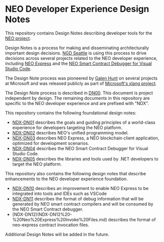 # NEO Developer Experience Design Notes

This repository contains Design Notes describing developer tools for the
[NEO project](https://github.com/neo-project).

Design Notes is a process for making and disseminating architecturally
important design decisions. [NGD Seattle](https://github.com/ngdseattle)
is using this process to drive decisions across several projects related
to the NEO developer experience, including 
[NEO Express](https://github.com/neo-project/neo-express) and the
[NEO Smart Contract Debugger for Visual Studio Code](https://github.com/neo-project/neo-debugger).

The Design Note process was pioneered by
[Galen Hunt](https://www.microsoft.com/en-us/research/people/galenh/)
on several projects at Microsoft and was released publicly as part of
[Microsoft's xlang project](http://github.com/Microsoft/xlang).

The Design Note process is described in
[DN00](DN00%20-%20The%20Design%20Note%20Process​.md). This document is
project independent by design. The remaining documents in this repository
are specific to the NEO developer experience and are prefixed with "NDX".

This repository contains the following foundational design notes:

* [NDX-DN01](NDX-DN01%20-%20NEO%20Developer%20Experience.md) describes
  the goals and guiding principles of a world-class experience for developers
  targeting the NEO platform.
* [NDX-DN02](NDX-DN02%20-%20NEO-FX%20Unified%20Programming%20Model.md) describes
  NEO's unified programming model.
* [NDX-DN03](NDX-DN03%20-%20NEO%20Express%20Development%20Blockchain.md) describes
  NEO Express, a NEO blockchain client application, optimized for development
  scenarios.
* [NDX-DN04](NDX-DN04%20-%20NEO%20Smart%20Contract%20Debugging.md) describes the
  NEO Smart Contract Debugger for Visual Studio Code.
* [NDX-DN05](NDX-DN05%20-%20NEO%20Toolkit%20for%20.NET.md) describes the libraries
  and tools used by .NET developers to target the NEO platform.

This repository also contains the following design notes that describe
enhancements to the NEO developer experience foundation.

* [NDX-DN10](NDX-DN10%20-%20NEO%20Express%20Server%20Mode.md) describes an
  improvement to enable NEO Express to be integrated into tools and IDEs
  such as VSCode
* [NDX-DN11](NDX-DN11%20-%20NEO%20Debug%20Info%20Specification.md) describes
  the format of debug information that will be generated by NEO smart contract
  compilers and will be consumed by the NEO Smart Contract debugger.
* [NDX-DN12)(NDX-DN12%20-%20Neo%20Express%20Invoke%20Files.md) describes the 
  format of neo-express contract invocation files.

Additional Design Notes will be added in the future.

